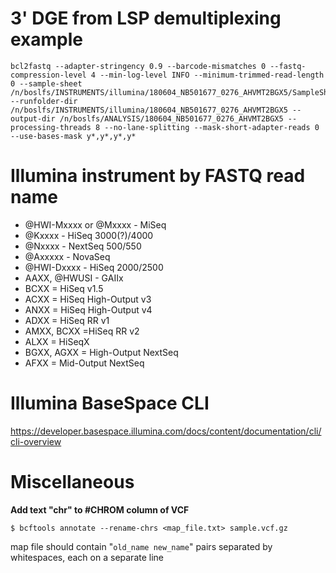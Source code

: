 # 3' DGE from LSP demultiplexing example
```
bcl2fastq --adapter-stringency 0.9 --barcode-mismatches 0 --fastq-compression-level 4 --min-log-level INFO --minimum-trimmed-read-length 0 --sample-sheet /n/boslfs/INSTRUMENTS/illumina/180604_NB501677_0276_AHVMT2BGX5/SampleSheet.csv --runfolder-dir /n/boslfs/INSTRUMENTS/illumina/180604_NB501677_0276_AHVMT2BGX5 --output-dir /n/boslfs/ANALYSIS/180604_NB501677_0276_AHVMT2BGX5 --processing-threads 8 --no-lane-splitting --mask-short-adapter-reads 0 --use-bases-mask y*,y*,y*,y*
```

# Illumina instrument by FASTQ read name
- @HWI-Mxxxx or @Mxxxx - MiSeq
- @Kxxxx - HiSeq 3000(?)/4000
- @Nxxxx - NextSeq 500/550
- @Axxxxx - NovaSeq
- @HWI-Dxxxx - HiSeq 2000/2500
- AAXX, @HWUSI - GAIIx
- BCXX = HiSeq v1.5
- ACXX = HiSeq High-Output v3
- ANXX = HiSeq High-Output v4
- ADXX = HiSeq RR v1
- AMXX, BCXX =HiSeq RR v2
- ALXX = HiSeqX
- BGXX, AGXX = High-Output NextSeq
- AFXX = Mid-Output NextSeq

# Illumina BaseSpace CLI
https://developer.basespace.illumina.com/docs/content/documentation/cli/cli-overview

# Miscellaneous

**Add text "chr" to #CHROM column of VCF**
```
$ bcftools annotate --rename-chrs <map_file.txt> sample.vcf.gz
```
map file should contain "`old_name new_name`" pairs separated by whitespaces, each on a separate line
